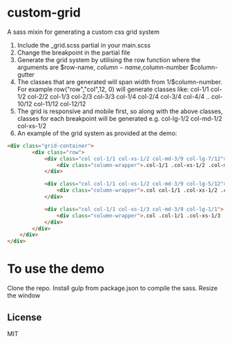# custom-grid
A sass mixin for generating a custom css grid system

1. Include the _grid.scss partial in your main.scss
2. Change the breakpoint in the partial file
2. Generate the grid system by utilising the row function where the arguments are $row-name, $column-name,$column-number $column-gutter
3. The classes that are generated will span width from 1/$column-number. For example row("row","col",12, 0) will generate classes like:
col-1/1 col-1/2
col-2/2 col-1/3 col-2/3 col-3/3 
col-1/4  col-2/4 col-3/4 col-4/4 
.. 
col-10/12 col-11/12 col-12/12
4. The grid is responsive and mobile first, so along with the above classes, classes for each breakpoint will be generated e.g.
col-lg-1/2 col-md-1/2 col-xs-1/2
5. An example of the grid system as provided at the demo:
```html
<div class="grid-container">
		<div class="row">
			<div class="col col-1/1 col-xs-1/2 col-md-3/9 col-lg-7/12">
				<div class="column-wrapper">.col-1/1 .col-xs-1/2 .col-md-3/9 .col-lg-7/12</div>
			</div>

			<div class="col col-1/1 col-xs-1/2 col-md-3/9 col-lg-5/12">
				<div class="column-wrapper">.col col-1/1 .col-xs-1/2 .col-md-3/9 .col-lg-5/12</div>
			</div>

			<div class="col col-1/1 col-xs-1/3 col-md-3/9 col-lg-1/1">
				<div class="column-wrapper">.col .col-1/1 .col-xs-1/3 .col--md-3/9 .col-lg-1/1</div>
			</div>
		</div>
	</div>
</div>
```
# To use the demo
Clone the repo.
Install gulp from package.json to compile the sass. 
Resize the window

License
----

MIT
